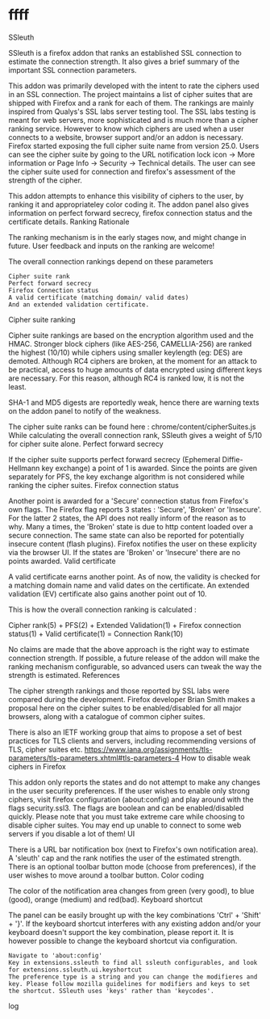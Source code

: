 ffff
====
SSleuth

SSleuth is a firefox addon that ranks an established SSL connection to estimate the connection strength. It also gives a brief summary of the important SSL connection parameters.

This addon was primarily developed with the intent to rate the ciphers used in an SSL connection. The project maintains a list of cipher suites that are shipped with Firefox and a rank for each of them. The rankings are mainly inspired from Qualys's SSL labs server testing tool. The SSL labs testing is meant for web servers, more sophisticated and is much more than a cipher ranking service. However to know which ciphers are used when a user connects to a website, browser support and/or an addon is necessary. Firefox started exposing the full cipher suite name from version 25.0. Users can see the cipher suite by going to the URL notification lock icon -> More information or Page Info -> Security -> Technical details. The user can see the cipher suite used for connection and firefox's assessment of the strength of the cipher.

This addon attempts to enhance this visibility of ciphers to the user, by ranking it and appropriateley color coding it. The addon panel also gives information on perfect forward secrecy, firefox connection status and the certificate details.
Ranking Rationale

The ranking mechanism is in the early stages now, and might change in future. User feedback and inputs on the ranking are welcome!

The overall connection rankings depend on these parameters

    Cipher suite rank
    Perfect forward secrecy
    Firefox Connection status
    A valid certificate (matching domain/ valid dates)
    And an extended validation certificate.

Cipher suite ranking

Cipher suite rankings are based on the encryption algorithm used and the HMAC. Stronger block ciphers (like AES-256, CAMELLIA-256) are ranked the highest (10/10) while ciphers using smaller keylength (eg: DES) are demoted. Although RC4 ciphers are broken, at the moment for an attack to be practical, access to huge amounts of data encrypted using different keys are necessary. For this reason, although RC4 is ranked low, it is not the least.

SHA-1 and MD5 digests are reportedly weak, hence there are warning texts on the addon panel to notify of the weakness.

The cipher suite ranks can be found here : chrome/content/cipherSuites.js While calculating the overall connection rank, SSleuth gives a weight of 5/10 for cipher suite alone.
Perfect forward secrecy

If the cipher suite supports perfect forward secrecy (Ephemeral Diffie-Hellmann key exchange) a point of 1 is awarded. Since the points are given separately for PFS, the key exchange algorithm is not considered while ranking the cipher suites.
Firefox connection status

Another point is awarded for a 'Secure' connection status from Firefox's own flags. The Firefox flag reports 3 states : 'Secure', 'Broken' or 'Insecure'. For the latter 2 states, the API does not really inform of the reason as to why. Many a times, the 'Broken' state is due to http content loaded over a secure connection. The same state can also be reported for potentially insecure content (flash plugins). Firefox notifies the user on these explicity via the browser UI. If the states are 'Broken' or 'Insecure' there are no points awarded.
Valid certificate

A valid certificate earns another point. As of now, the validity is checked for a matching domain name and valid dates on the certificate. An extended validation (EV) certificate also gains another point out of 10.

This is how the overall connection ranking is calculated :

Cipher rank(5) + PFS(2) + Extended Validation(1) + Firefox connection status(1) + Valid certificate(1) = Connection Rank(10)

No claims are made that the above approach is the right way to estimate connection strength. If possible, a future release of the addon will make the ranking mechanism configurable, so advanced users can tweak the way the strength is estimated.
References

The cipher strength rankings and those reported by SSL labs were compared during the development. Firefox developer Brian Smith makes a proposal here on the cipher suites to be enabled/disabled for all major browsers, along with a catalogue of common cipher suites.

There is also an IETF working group that aims to propose a set of best practices for TLS clients and servers, including recommending versions of TLS, cipher suites etc. https://www.iana.org/assignments/tls-parameters/tls-parameters.xhtml#tls-parameters-4
How to disable weak ciphers in Firefox

This addon only reports the states and do not attempt to make any changes in the user security preferences. If the user wishes to enable only strong ciphers, visit firefox configuration (about:config) and play around with the flags security.ssl3.<cipher-suite-name> The flags are boolean and can be enabled/disabled quickly. Please note that you must take extreme care while choosing to disable cipher suites. You may end up unable to connect to some web servers if you disable a lot of them!
UI

There is a URL bar notification box (next to Firefox's own notification area). A 'sleuth' cap and the rank notifies the user of the estimated strength. There is an optional toolbar button mode (choose from preferences), if the user wishes to move around a toolbar button.
Color coding

The color of the notification area changes from green (very good), to blue (good), orange (medium) and red(bad).
Keyboard shortcut

The panel can be easily brought up with the key combinations 'Ctrl' + 'Shift' + '}'. If the keyboard shortcut interferes with any existing addon and/or your keyboard doesn't support the key combination, please report it. It is however possible to change the keyboard shortcut via configuration.

    Navigate to 'about:config'
    Key in extensions.ssleuth to find all ssleuth configurables, and look for extensions.ssleuth.ui.keyshortcut
    The preference type is a string and you can change the modifieres and key. Please follow mozilla guidelines for modifiers and keys to set the shortcut. SSleuth uses 'keys' rather than 'keycodes'.

log
